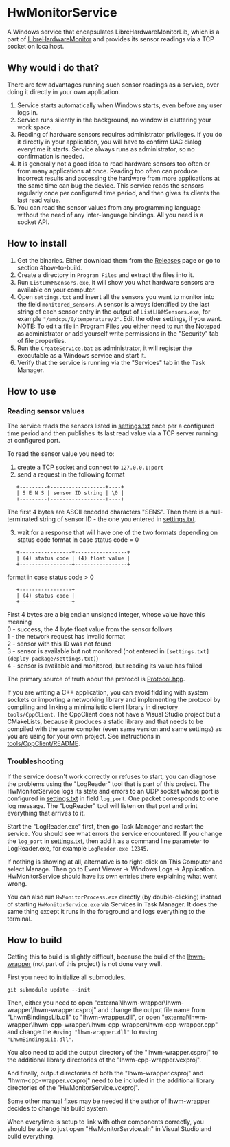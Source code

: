 # HwMonitorService

A Windows service that encapsulates LibreHardwareMonitorLib, which is a part of [LibreHardwareMonitor](https://github.com/LibreHardwareMonitor/LibreHardwareMonitor)
and provides its sensor readings via a TCP socket on localhost.


## Why would i do that?

There are few advantages running such sensor readings as a service, over doing it directly in your own application.
1. Service starts automatically when Windows starts, even before any user logs in.
2. Service runs silently in the background, no window is cluttering your work space.
3. Reading of hardware sensors requires administrator privileges. If you do it directly in your application, you will have to confirm UAC dialog everytime it starts.
   Service always runs as administrator, so no confirmation is needed.
4. It is generally not a good idea to read hardware sensors too often or from many applications at once.
   Reading too often can produce incorrect results and accessing the hardware from more applications at the same time can bug the device.
   This service reads the sensors regularly once per configured time period, and then gives its clients the last read value.
5. You can read the sensor values from any programming language without the need of any inter-language bindings. All you need is a socket API.
   

## How to install

1. Get the binaries. Either download them from the [Releases](https://github.com/Youda008/HwMonitorService/releases) page or go to section #how-to-build.
2. Create a directory in `Program Files` and extract the files into it.
3. Run `ListLHWMSensors.exe`, it will show you what hardware sensors are available on your computer.
4. Open `settings.txt` and insert all the sensors you want to monitor into the field `monitored_sensors`.
   A sensor is always identified by the last string of each sensor entry in the output of `ListLHWMSensors.exe`, for example `"/amdcpu/0/temperature/2"`.
   Edit the other settings, if you want.<br/>
   NOTE: To edit a file in Program Files you either need to run the Notepad as administrator or add yourself write permissions in the "Security" tab of file properties.
4. Run the `CreateService.bat` as administrator, it will register the executable as a Windows service and start it.
5. Verify that the service is running via the "Services" tab in the Task Manager.


## How to use

### Reading sensor values

The service reads the sensors listed in [settings.txt](deploy-package/settings.txt) once per a configured time period and then publishes its last read value via a TCP server running at configured port.

To read the sensor value you need to:
1. create a TCP socket and connect to `127.0.0.1:port`
2. send a request in the following format
```
   +---------+------------------+----+
   | S E N S | sensor ID string | \0 |
   +---------+------------------+----+
```
   The first 4 bytes are ASCII encoded characters "SENS".
   Then there is a null-terminated string of sensor ID - the one you entered in [settings.txt](deploy-package/settings.txt).

3. wait for a response that will have one of the two formats depending on status code
   format in case status code = 0
```
   +-----------------+-----------------+
   | (4) status code | (4) float value |
   +-----------------+-----------------+
```
   format in case status code > 0
```
   +-----------------+
   | (4) status code |
   +-----------------+
```
   First 4 bytes are a big endian unsigned integer, whose value have this meaning<br/>
   0 - success, the 4 byte float value from the sensor follows<br/>
   1 - the network request has invalid format<br/>
   2 - sensor with this ID was not found<br/>
   3 - sensor is available but not monitored (not entered in `[settings.txt](deploy-package/settings.txt)`)<br/>
   4 - sensor is available and monitored, but reading its value has failed<br/>
   
The primary source of truth about the protocol is [Protocol.hpp](src/Protocol.hpp).

If you are writing a C++ application, you can avoid fiddling with system sockets or importing a networking library and implementing the protocol
by compiling and linking a minimalistic client library in directory `tools/CppClient`.
The CppClient does not have a Visual Studio project but a CMakeLists, because it produces a static library and that needs to be compiled
with the same compiler (even same version and same settings) as you are using for your own project. See instructions in [tools/CppClient/README](tools/CppClient/README.md).


### Troubleshooting

If the service doesn't work correctly or refuses to start, you can diagnose the problems using the "LogReader" tool that is part of this project.
The HwMonitorService logs its state and errors to an UDP socket whose port is configured in [settings.txt](deploy-package/settings.txt) in field `log_port`.
One packet corresponds to one log message. The "LogReader" tool will listen on that port and print everything that arrives to it.

Start the "LogReader.exe" first, then go Task Manager and restart the service. You should see what errors the service encountered.
If you change the `log_port` in [settings.txt](deploy-package/settings.txt), then add it as a command line parameter to LogReader.exe, for example
`LogReader.exe 12345`.

If nothing is showing at all, alternative is to right-click on This Computer and select Manage. Then go to Event Viewer -> Windows Logs -> Application.
HwMonitorService should have its own entries there explaining what went wrong.

You can also run `HwMonitorProcess.exe` directly (by double-clicking) instead of starting `HwMonitorService.exe` via Services in Task Manager.
It does the same thing except it runs in the foreground and logs everything to the terminal.


## How to build

Getting this to build is slightly difficult, because the build of the [lhwm-wrapper](https://gitlab.com/OpenRGBDevelopers/lhwm-wrapper/) (not part of this project) is not done very well.

First you need to initialize all submodules.
```
git submodule update --init
```

Then, either you need to open "external\lhwm-wrapper\lhwm-wrapper\lhwm-wrapper.csproj" and change the output file name from "LhwmBindingsLib.dll" to "lhwm-wrapper.dll",
or open "external\lhwm-wrapper\lhwm-cpp-wrapper\lhwm-cpp-wrapper\lhwm-cpp-wrapper.cpp" and change the `#using "lhwm-wrapper.dll"` to `#using "LhwmBindingsLib.dll"`.

You also need to add the output directory of the "lhwm-wrapper.csproj" to the additional library directories of the "lhwm-cpp-wrapper.vcxproj".

And finally, output directories of both the "lhwm-wrapper.csproj" and "lhwm-cpp-wrapper.vcxproj" need to be included in the additional library directories of the "HwMonitorService.vcxproj".

Some other manual fixes may be needed if the author of [lhwm-wrapper](https://gitlab.com/OpenRGBDevelopers/lhwm-wrapper/) decides to change his build system.

When everytime is setup to link with other components correctly, you should be able to just open "HwMonitorService.sln" in Visual Studio and build everything.